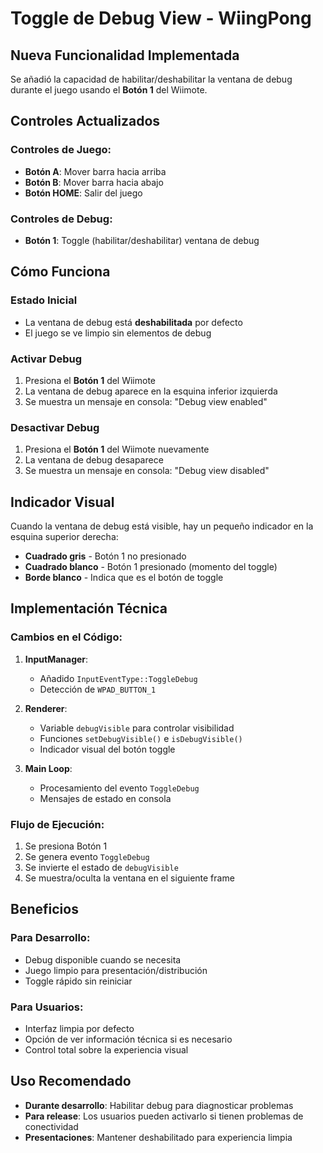 # Toggle de Debug View - WiingPong

## Nueva Funcionalidad Implementada

Se añadió la capacidad de habilitar/deshabilitar la ventana de debug durante el juego usando el **Botón 1** del Wiimote.

## Controles Actualizados

### Controles de Juego:
- **Botón A**: Mover barra hacia arriba
- **Botón B**: Mover barra hacia abajo  
- **Botón HOME**: Salir del juego

### Controles de Debug:
- **Botón 1**: Toggle (habilitar/deshabilitar) ventana de debug

## Cómo Funciona

### Estado Inicial
- La ventana de debug está **deshabilitada** por defecto
- El juego se ve limpio sin elementos de debug

### Activar Debug
1. Presiona el **Botón 1** del Wiimote
2. La ventana de debug aparece en la esquina inferior izquierda
3. Se muestra un mensaje en consola: "Debug view enabled"

### Desactivar Debug
1. Presiona el **Botón 1** del Wiimote nuevamente
2. La ventana de debug desaparece
3. Se muestra un mensaje en consola: "Debug view disabled"

## Indicador Visual

Cuando la ventana de debug está visible, hay un pequeño indicador en la esquina superior derecha:
- **Cuadrado gris** - Botón 1 no presionado
- **Cuadrado blanco** - Botón 1 presionado (momento del toggle)
- **Borde blanco** - Indica que es el botón de toggle

## Implementación Técnica

### Cambios en el Código:

1. **InputManager**: 
   - Añadido `InputEventType::ToggleDebug`
   - Detección de `WPAD_BUTTON_1`

2. **Renderer**:
   - Variable `debugVisible` para controlar visibilidad
   - Funciones `setDebugVisible()` e `isDebugVisible()`
   - Indicador visual del botón toggle

3. **Main Loop**:
   - Procesamiento del evento `ToggleDebug`
   - Mensajes de estado en consola

### Flujo de Ejecución:
1. Se presiona Botón 1
2. Se genera evento `ToggleDebug`
3. Se invierte el estado de `debugVisible`
4. Se muestra/oculta la ventana en el siguiente frame

## Beneficios

### Para Desarrollo:
- Debug disponible cuando se necesita
- Juego limpio para presentación/distribución
- Toggle rápido sin reiniciar

### Para Usuarios:
- Interfaz limpia por defecto
- Opción de ver información técnica si es necesario
- Control total sobre la experiencia visual

## Uso Recomendado

- **Durante desarrollo**: Habilitar debug para diagnosticar problemas
- **Para release**: Los usuarios pueden activarlo si tienen problemas de conectividad
- **Presentaciones**: Mantener deshabilitado para experiencia limpia
